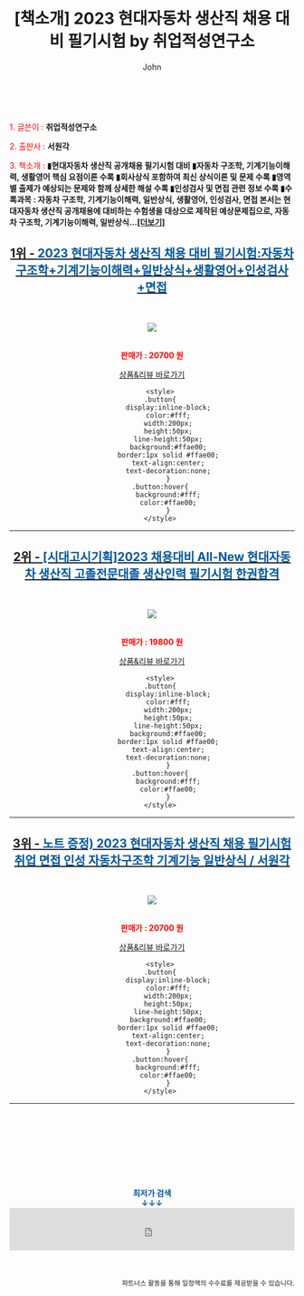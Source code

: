 ﻿---
layout: post
title:  "[책소개] 2023 현대자동차 생산직 채용 대비 필기시험 by 취업적성연구소"
author: John
categories: [ 도서 ]
tags: [  ]
image: https://search1.kakaocdn.net/thumb/R120x174.q85/?fname=http%3A%2F%2Ft1.daumcdn.net%2Flbook%2Fimage%2F6266556%3Ftimestamp%3D20230226144341 
description: "[책소개] 2023 현대자동차 생산직 채용 대비 필기시험 by 취업적성연구소"
toc: true
toc_sticky: true
---

<br>
<p>
<font color='#ff0000'>1. 글쓴이 : </font><b>취업적성연구소</b>
<p>
<font color='#ff0000'>2. 출판사 : </font><b>서원각</b>
<p>
<font color='#ff0000'>3. 책소개 : </font><b>▮현대자동차 생산직 공개채용 필기시험 대비 ▮자동차 구조학, 기계기능이해력, 생활영어 핵심 요점이론 수록 ▮회사상식 포함하여 최신 상식이론 및 문제 수록 ▮영역별 출제가 예상되는 문제와 함께 상세한 해설 수록 ▮인성검사 및 면접 관련 정보 수록 ▮수록과목 : 자동차 구조학, 기계기능이해력, 일반상식, 생활영어, 인성검사, 면접  본서는 현대자동차 생산직 공개채용에 대비하는 수험생을 대상으로 제작된 예상문제집으로, 자동차 구조학, 기계기능이해력, 일반상식...<a href="https://link.coupang.com/re/AFFSDP?lptag=AF7307611&pageKey=7079675014&itemId=17607491714&vendorItemId=84773618469&traceid=V0-153-c3022af7e9e69879&requestid=20230307073019476080247" target="_blank">[더보기]</a></b>
<p>
    
<center><h2><a href="https://link.coupang.com/re/AFFSDP?lptag=AF7307611&pageKey=7079675014&itemId=17607491714&vendorItemId=84773618469&traceid=V0-153-c3022af7e9e69879&requestid=20230307073019476080247" target="_blank"><b>1위 - <font color='#01579B'>2023 현대자동차 생산직 채용 대비 필기시험:자동차 구조학+기계기능이해력+일반상식+생활영어+인성검사+면접</font></b></a></h2><br>

<a href="https://link.coupang.com/re/AFFSDP?lptag=AF7307611&pageKey=7079675014&itemId=17607491714&vendorItemId=84773618469&traceid=V0-153-c3022af7e9e69879&requestid=20230307073019476080247" target="_blank"><img src="https://static.coupangcdn.com/image/retail/images/2023/01/20/10/1/bca63315-aebc-4397-93af-e27a6c861156.jpg"></a><br><br>

<b><font color='#ff0000'>판매가 : 20700 원</font></b><br>

<a href="https://link.coupang.com/re/AFFSDP?lptag=AF7307611&pageKey=7079675014&itemId=17607491714&vendorItemId=84773618469&traceid=V0-153-c3022af7e9e69879&requestid=20230307073019476080247" target="_blank" class="button">상품&리뷰 바로가기</a><p>

        <style>
        .button{
            display:inline-block;
            color:#fff;
            width:200px;
            height:50px;
            line-height:50px;
            background:#ffae00;
            border:1px solid #ffae00;
            text-align:center;
            text-decoration:none;
            }
        .button:hover{
            background:#fff;
            color:#ffae00;
            }
        </style>

<hr>

<center><h2><a href="https://link.coupang.com/re/AFFSDP?lptag=AF7307611&pageKey=7063607272&itemId=17521357505&vendorItemId=84688774361&traceid=V0-153-0d6506d85abaa197&requestid=20230307073019476080247" target="_blank"><b>2위 - <font color='#01579B'>[시대고시기획]2023 채용대비 All-New 현대자동차 생산직 고졸전문대졸 생산인력 필기시험 한권합격</font></b></a></h2><br>

<a href="https://link.coupang.com/re/AFFSDP?lptag=AF7307611&pageKey=7063607272&itemId=17521357505&vendorItemId=84688774361&traceid=V0-153-0d6506d85abaa197&requestid=20230307073019476080247" target="_blank"><img src="https://static.coupangcdn.com/image/vendor_inventory/3852/72906fcc48aad7a0005439800ce24d7f647e639c25a94dd9369b2e0be586.png"></a><br><br>

<b><font color='#ff0000'>판매가 : 19800 원</font></b><br>

<a href="https://link.coupang.com/re/AFFSDP?lptag=AF7307611&pageKey=7063607272&itemId=17521357505&vendorItemId=84688774361&traceid=V0-153-0d6506d85abaa197&requestid=20230307073019476080247" target="_blank" class="button">상품&리뷰 바로가기</a><p>

        <style>
        .button{
            display:inline-block;
            color:#fff;
            width:200px;
            height:50px;
            line-height:50px;
            background:#ffae00;
            border:1px solid #ffae00;
            text-align:center;
            text-decoration:none;
            }
        .button:hover{
            background:#fff;
            color:#ffae00;
            }
        </style>

<hr>

<center><h2><a href="https://link.coupang.com/re/AFFSDP?lptag=AF7307611&pageKey=7088151330&itemId=17655222941&vendorItemId=84820767555&traceid=V0-153-f7d247a68d88e803&requestid=20230307073019476080247" target="_blank"><b>3위 - <font color='#01579B'>노트 증정) 2023 현대자동차 생산직 채용 필기시험 취업 면접 인성 자동차구조학 기계기능 일반상식 / 서원각</font></b></a></h2><br>

<a href="https://link.coupang.com/re/AFFSDP?lptag=AF7307611&pageKey=7088151330&itemId=17655222941&vendorItemId=84820767555&traceid=V0-153-f7d247a68d88e803&requestid=20230307073019476080247" target="_blank"><img src="https://static.coupangcdn.com/image/vendor_inventory/31e5/e07332333527565fe80f354121c1613aa9c3d95dd4c42a3d7232ebc182b4.jpg"></a><br><br>

<b><font color='#ff0000'>판매가 : 20700 원</font></b><br>

<a href="https://link.coupang.com/re/AFFSDP?lptag=AF7307611&pageKey=7088151330&itemId=17655222941&vendorItemId=84820767555&traceid=V0-153-f7d247a68d88e803&requestid=20230307073019476080247" target="_blank" class="button">상품&리뷰 바로가기</a><p>

        <style>
        .button{
            display:inline-block;
            color:#fff;
            width:200px;
            height:50px;
            line-height:50px;
            background:#ffae00;
            border:1px solid #ffae00;
            text-align:center;
            text-decoration:none;
            }
        .button:hover{
            background:#fff;
            color:#ffae00;
            }
        </style>

<hr>

<br><br><br><br><br><br><br>
<center><b><font color='#01579B' size='medium'>최저가 검색<br>
↓↓↓</font></b></center>
<center><iframe src="https://coupa.ng/b1Tbjx" width="100%" height="75" frameborder="0" scrolling="no" referrerpolicy="unsafe-url"></iframe></center>
<br><br>
<p>
<small>
    <div align="right">파트너스 활동을 통해 일정액의 수수료를 제공받을 수 있습니다.</div>
</small>
</p>
